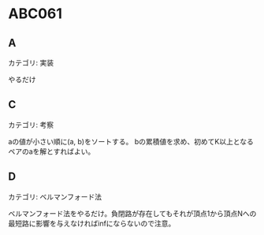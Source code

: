 # ABC061

## A
カテゴリ: 実装

やるだけ

## C
カテゴリ: 考察

aの値が小さい順に(a, b)をソートする。
bの累積値を求め、初めてK以上となるペアのaを解とすればよい。

## D
カテゴリ: ベルマンフォード法

ベルマンフォード法をやるだけ。負閉路が存在してもそれが頂点1から頂点Nへの最短路に影響を与えなければinfにならないので注意。
　